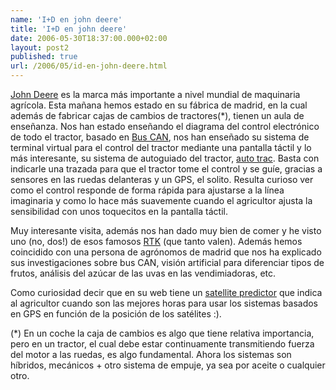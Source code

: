 ```yaml
---
name: 'I+D en john deere'
title: 'I+D en john deere'
date: 2006-05-30T18:37:00.000+02:00
layout: post2
published: true
url: /2006/05/id-en-john-deere.html
---
```


[John Deere](http://www.deere.com/) es la marca más importante a nivel mundial de maquinaria agrícola. Esta mañana hemos estado en su fábrica de madrid, en la cual además de fabricar cajas de cambios de tractores(\*), tienen un aula de enseñanza. Nos han estado enseñando el diagrama del control electrónico de todo el tractor, basado en [Bus CAN](http://es.wikipedia.org/wiki/CAN_bus), nos han enseñado su sistema de terminal virtual para el control del tractor mediante una pantalla táctil y lo más interesante, su sistema de autoguiado del tractor, [auto trac](http://stellarsupport.deere.com/en_US/support/AutoTrac_Universal.html). Basta con indicarle una trazada para que el tractor tome el control y se guíe, gracias a sensores en las ruedas delanteras y un GPS, el solito. Resulta curioso ver como el control responde de forma rápida para ajustarse a la línea imaginaria y como lo hace más suavemente cuando el agricultor ajusta la sensibilidad con unos toquecitos en la pantalla táctil.  
  
Muy interesante visita, además nos han dado muy bien de comer y he visto uno (no, dos!) de esos famosos [RTK](http://en.wikipedia.org/wiki/Real_Time_Kinematic) (que tanto valen). Además hemos coincidido con una persona de agrónomos de madrid que nos ha explicado sus investigaciones sobre bus CAN, visión artificial para diferenciar tipos de frutos, análisis del azúcar de las uvas en las vendimiadoras, etc.  
  
Como curiosidad decir que en su web tiene un [satellite predictor](https://stellarsupport.deere.com/stellar/SatellitePredictor?language=en&country=US) que indica al agricultor cuando son las mejores horas para usar los sistemas basados en GPS en función de la posición de los satélites :).  
  
(\*) En un coche la caja de cambios es algo que tiene relativa importancia, pero en un tractor, el cual debe estar continuamente transmitiendo fuerza del motor a las ruedas, es algo fundamental. Ahora los sistemas son híbridos, mecánicos + otro sistema de empuje, ya sea por aceite o cualquier otro.